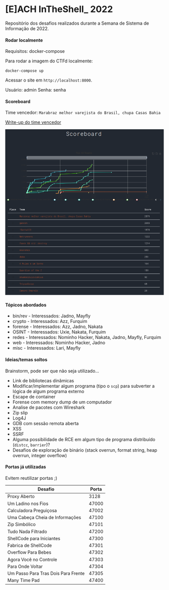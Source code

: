 # [E]ACH InTheShell_ 2022

Repositório dos desafios realizados durante a Semana de Sistema de Informação de 2022.

#### Rodar localmente

Requisitos: docker-compose

Para rodar a imagem do CTFd localmente:

```
docker-compose up
```

Acessar o site em `http://localhost:8000`.

Usuário: admin
Senha: senha

#### Scoreboard

Time vencedor: `Marabraz melhor varejista do Brasil, chupa Casas Bahia`

[Write-up do time vencedor](./Write&#32;up&#32;CTF.pdf)

![Scoreboard](./Scoreboard.png)

#### Tópicos abordados

- bin/rev - Interessados: Jadno, Mayfly
- crypto - Interessados: Azz, Furquim
- forense - Interessados: Azz, Jadno, Nakata
- OSINT - Interessados: Uxie, Nakata, Furquim
- redes - Interessados: Nominho Hacker, Nakata, Jadno, Mayfly, Furquim
- web - Interessados: Nominho Hacker, Jadno
- misc - Interessados: Lari, Mayfly

#### Ideias/temas soltos

Brainstorm, pode ser que não seja utilizado...

- Link de bibliotecas dinâmicas
- Modificar/implementar algum programa (tipo o `scp`) para subverter a lógica de algum programa externo
- Escape de container
- Forense com memory dump de um computador
- Analise de pacotes com Wireshark
- Zip slip
- Log4J
- GDB com sessão remota aberta
- XSS
- SSRF
- Alguma possibilidade de RCE em algum tipo de programa distribuído (`distcc`, `barrier`)?
- Desafios de exploração de binário (stack overrun, format string, heap overrun, integer overflow)

#### Portas já utilizadas

Evitem reutilizar portas ;)

| Desafio                             | Porta |
| ----------------------------------- | ----- |
| Proxy Aberto                        | 3128  |
| Um Ladino nos Fios                  | 47000 |
| Calculadora Preguiçosa              | 47002 |
| Uma Cabeça Cheia de Informações     | 47100 |
| Zip Simbólico                       | 47101 |
| Tudo Nada Filtrado                  | 47200 |
| ShellCode para Iniciantes           | 47300 |
| Fabrica de ShellCode                | 47301 |
| Overflow Para Bebes                 | 47302 |
| Agora Você no Controle              | 47303 |
| Para Onde Voltar                    | 47304 |
| Um Passo Para Tras Dois Para Frente | 47305 |
| Many Time Pad                       | 47400 |

